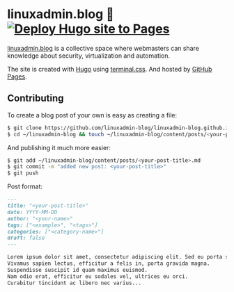 # linuxadmin.blog 🐧 [![Deploy Hugo site to Pages](https://github.com/linuxadmin-blog/linuxadmin-blog.github.io/actions/workflows/hugo.yaml/badge.svg?branch=master)](https://github.com/linuxadmin-blog/linuxadmin-blog.github.io/actions/workflows/hugo.yaml)

[linuxadmin.blog](https://linuxadmin.blog) is a collective space where webmasters can share knowledge about security, virtualization and automation.

The site is created with [Hugo](https://gohugo.io) using [terminal.css](https://github.com/panr/hugo-theme-terminal). And hosted by [GitHub Pages](https://pages.github.com/).

## Contributing

To create a blog post of your own is easy as creating a file:

```sh
$ git clone https://github.com/linuxadmin-blog/linuxadmin-blog.github.io.git ~/linuxadmin-blog
$ cd ~/linuxadmin-blog && touch ~/linuxadmin-blog/content/posts/<your-post-title>.md
```

And publishing it much more easier:

```sh
$ git add ~/linuxadmin-blog/content/posts/<your-post-title>.md
$ git commit -m "added new post: <your-post-title>"
$ git push
```

Post format:

```md
---
title: "<your-post-title>"
date: YYYY-MM-DD
author: "<your-name>"
tags: ["<example>", "<tags>"]
categories: ["<category-name>"]
draft: false
---

Lorem ipsum dolor sit amet, consectetur adipiscing elit. Sed eu porta sapien.
Vivamus sapien lectus, efficitur a felis in, porta gravida magna.
Suspendisse suscipit id quam maximus euismod.
Nam odio erat, efficitur eu sodales vel, ultrices eu orci.
Curabitur tincidunt ac libero nec varius...
```
